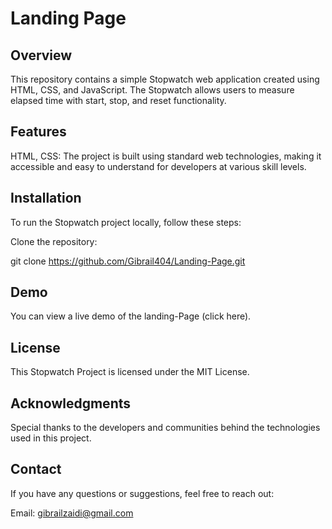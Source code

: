 # Landing Page

## Overview

This repository contains a simple Stopwatch web application created using HTML, CSS, and JavaScript. The Stopwatch allows users to measure elapsed time with start, stop, and reset functionality.

## Features

HTML, CSS: The project is built using standard web technologies, making it accessible and easy to understand for developers at various skill levels.


## Installation

To run the Stopwatch project locally, follow these steps:

Clone the repository:

git clone https://github.com/Gibrail404/Landing-Page.git

## Demo
You can view a live demo of the landing-Page (click here).

## License
This Stopwatch Project is licensed under the MIT License.

## Acknowledgments
Special thanks to the developers and communities behind the technologies used in this project.

## Contact
If you have any questions or suggestions, feel free to reach out:

Email: gibrailzaidi@gmail.com